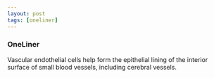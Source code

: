 ```yaml
---
layout: post
tags: [oneliner]
---
```



### OneLiner

Vascular endothelial cells help form the epithelial lining of the interior surface of small blood vessels, including cerebral vessels.
